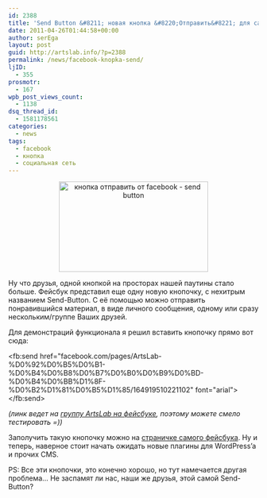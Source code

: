 ```yaml
---
id: 2388
title: 'Send Button &#8211; новая кнопка &#8220;Отправить&#8221; для сайтов от Facebook'
date: 2011-04-26T01:44:58+00:00
author: serEga
layout: post
guid: http://artslab.info/?p=2388
permalink: /news/facebook-knopka-send/
ljID:
  - 355
prosmotr:
  - 167
wpb_post_views_count:
  - 1138
dsq_thread_id:
  - 1581178561
categories:
  - news
tags:
  - facebook
  - кнопка
  - социальная сеть
---
```

<center>
  <a href="http://googledrive.com/host/0B9lHVSSSdxdxd0hjdUdmRzY3Tjg/facebook-send-button.png"><img src="http://googledrive.com/host/0B9lHVSSSdxdxd0hjdUdmRzY3Tjg/facebook-send-button-300x182.png" alt="кнопка отправить от facebook - send button" title="facebook-send-button" width="300" height="182" class="alignnone size-medium wp-image-2398" /></a>
</center>

Ну что друзья, одной кнопкой на просторах нашей паутины стало больше. Фейсбук представил еще одну новую кнопочку, с нехитрым названием Send-Button. С её помощью можно отправить понравившийся материал, в виде личного сообщения, одному или сразу нескольким/группе Ваших друзей.

Для демонстраций функционала я решил вставить кнопочку прямо вот сюда:

<div id="fb-root">
</div>

<fb:send href="facebook.com/pages/ArtsLab-%D0%92%D0%B5%D0%B1-%D0%B4%D0%B8%D0%B7%D0%B0%D0%B9%D0%BD-%D0%B4%D0%BB%D1%8F-%D0%B2%D1%81%D0%B5%D1%85/164919510221102" font="arial"></fb:send>

_(линк ведет на [группу ArtsLab на фейсбуке](http://facebook.com/pages/ArtsLab-%D0%92%D0%B5%D0%B1-%D0%B4%D0%B8%D0%B7%D0%B0%D0%B9%D0%BD-%D0%B4%D0%BB%D1%8F-%D0%B2%D1%81%D0%B5%D1%85/164919510221102), поэтому можете смело тестировать =))_

Заполучить такую кнопочку можно на [страничке самого фейсбука](http://developers.facebook.com/docs/reference/plugins/send/). Ну и теперь, наверное стоит начать ожидать новые плагины для WordPress&#8217;a и прочих CMS.

PS: Все эти кнопочки, это конечно хорошо, но тут намечается другая проблема&#8230; Не заспамят ли нас, наши же друзья, этой самой Send-Button?